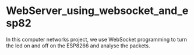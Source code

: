 # WebServer_using_websocket_and_esp82
In this computer networks project, we use WebSocket programming to turn the led on and off on the ESP8266 and analyse the packets.

